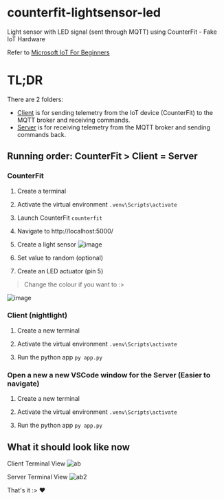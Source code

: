 # counterfit-lightsensor-led
Light sensor with LED signal (sent through MQTT) using CounterFit - Fake IoT Hardware

Refer to [Microsoft IoT For Beginners](https://github.com/microsoft/IoT-For-Beginners/tree/main/1-getting-started/lessons/4-connect-internet)

# TL;DR
There are 2 folders:
- [Client](https://github.com/keira-n/counterfit-lightsensor-led/tree/main/nightlight_thing_whatever/nightlight) is for sending telemetry from the IoT device (CounterFit) to the MQTT broker and receiving commands.
- [Server](https://github.com/keira-n/counterfit-lightsensor-led/tree/main/nightlight_thing_whatever/nightlight_server) is for receiving telemetry from the MQTT broker and sending commands back.

## Running order: CounterFit > Client = Server
### CounterFit
1. Create a terminal

2. Activate the virtual environment 
`.venv\Scripts\activate`

3. Launch CounterFit
`counterfit`

4. Navigate to http://localhost:5000/

5. Create a light sensor
![image](https://github.com/user-attachments/assets/f71e658f-9ef9-407a-ad08-45a3159f73ed)

6. Set value to random (optional)

7. Create an LED actuator (pin 5)
> Change the colour if you want to :>

![image](https://github.com/user-attachments/assets/e1ebc4ba-821c-46c6-b34d-7a9814958747)

### Client (nightlight)
1. Create a new terminal

2. Activate the virtual environment
`.venv\Scripts\activate`

3. Run the python app
`py app.py`

### Open a new a new VSCode window for the Server (Easier to navigate)
1. Create a new terminal

2. Activate the virtual environment
`.venv\Scripts\activate`

3. Run the python app
`py app.py`

## What it should look like now
Client Terminal View
![ab](https://github.com/user-attachments/assets/70919e96-bf26-481e-8e9a-b225ef3270ae)

Server Terminal View
![ab2](https://github.com/user-attachments/assets/d53174aa-777c-449a-a90d-201747c6885c)

That's it :> ♥
